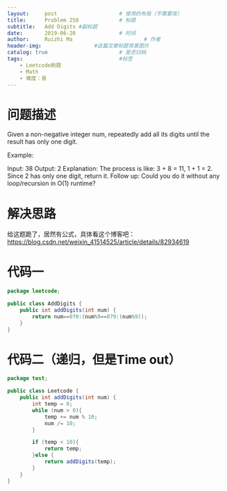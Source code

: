 ```yaml
---
layout:     post   				    # 使用的布局（不需要改）
title:      Problem 258				# 标题 
subtitle:   Add Digits #副标题
date:       2019-06-20				# 时间
author:     Ruizhi Ma 						# 作者
header-img:              	#这篇文章标题背景图片
catalog: true 						# 是否归档
tags:								#标签
    - Leetcode刷题
    - Math
    - 难度：易
---
```

# 问题描述
Given a non-negative integer num, repeatedly add all its digits until the result has only one digit.

Example:

Input: 38
Output: 2 
Explanation: The process is like: 3 + 8 = 11, 1 + 1 = 2. 
             Since 2 has only one digit, return it.
Follow up:
Could you do it without any loop/recursion in O(1) runtime?

# 解决思路
给这题跪了，居然有公式，具体看这个博客吧：https://blog.csdn.net/weixin_41514525/article/details/82934619

# 代码一
```java
package leetcode;

public class AddDigits {
    public int addDigits(int num) {
        return num==0?0:(num%9==0?9:(num%9));
    }
}
```

# 代码二（递归，但是Time out）
```java
package test;

public class Leetcode {
	public int addDigits(int num) {
        int temp = 0;
        while (num > 0){
            temp += num % 10;
            num /= 10;
        }

        if (temp < 10){
            return temp;
        }else {
            return addDigits(temp);
        }
    }
}
```